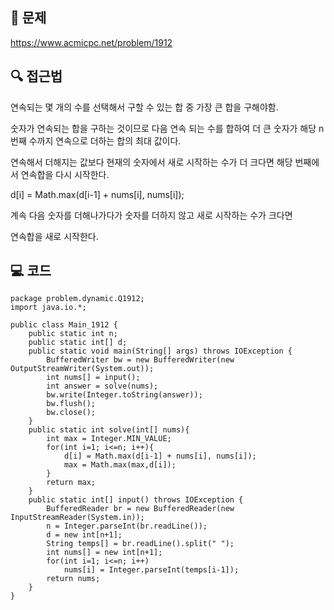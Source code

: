 ## 📖 문제
https://www.acmicpc.net/problem/1912

## 🔍 접근법
연속되는 몇 개의 수를 선택해서 구할 수 있는 합 중 가장 큰 합을 구해야함.

숫자가 연속되는 합을 구하는 것이므로 다음 연속 되는 수를 합하여 더 큰 숫자가 해당 n번째 수까지 연속으로 더하는 합의 최대 값이다.

연속해서 더해지는 값보다 현재의 숫자에서 새로 시작하는 수가 더 크다면 해당 번째에서 연속합을 다시 시작한다.

d[i] = Math.max(d[i-1] + nums[i], nums[i]);

 계속 다음 숫자를 더해나가다가 숫자를 더하지 않고 새로 시작하는 수가 크다면

 연속합을 새로 시작한다.
## 💻 코드

```
package problem.dynamic.Q1912;
import java.io.*;

public class Main_1912 {
    public static int n;
    public static int[] d;
    public static void main(String[] args) throws IOException {
        BufferedWriter bw = new BufferedWriter(new OutputStreamWriter(System.out));
        int nums[] = input();
        int answer = solve(nums);
        bw.write(Integer.toString(answer));
        bw.flush();
        bw.close();
    }
    public static int solve(int[] nums){
        int max = Integer.MIN_VALUE;
        for(int i=1; i<=n; i++){
            d[i] = Math.max(d[i-1] + nums[i], nums[i]);
            max = Math.max(max,d[i]);
        }
        return max;
    }
    public static int[] input() throws IOException {
        BufferedReader br = new BufferedReader(new InputStreamReader(System.in));
        n = Integer.parseInt(br.readLine());
        d = new int[n+1];
        String temps[] = br.readLine().split(" ");
        int nums[] = new int[n+1];
        for(int i=1; i<=n; i++)
            nums[i] = Integer.parseInt(temps[i-1]);
        return nums;
    }
}

```